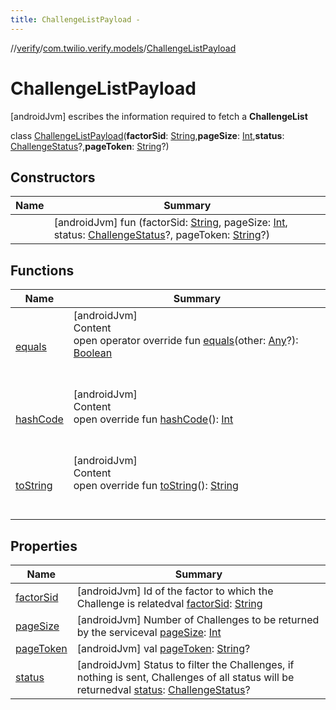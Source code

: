 ```yaml
---
title: ChallengeListPayload -
---
```

//[verify](../../index.md)/[com.twilio.verify.models](../index.md)/[ChallengeListPayload](index.md)



# ChallengeListPayload  
 [androidJvm] escribes the information required to fetch a **ChallengeList**  
  
class [ChallengeListPayload](index.md)(**factorSid**: [String](https://kotlinlang.org/api/latest/jvm/stdlib/kotlin/-string/index.html),**pageSize**: [Int](https://kotlinlang.org/api/latest/jvm/stdlib/kotlin/-int/index.html),**status**: [ChallengeStatus](../-challenge-status/index.md)?,**pageToken**: [String](https://kotlinlang.org/api/latest/jvm/stdlib/kotlin/-string/index.html)?)   


## Constructors  
  
|  Name|  Summary| 
|---|---|
| [<init>](-init-.md)|  [androidJvm] fun [<init>](-init-.md)(factorSid: [String](https://kotlinlang.org/api/latest/jvm/stdlib/kotlin/-string/index.html), pageSize: [Int](https://kotlinlang.org/api/latest/jvm/stdlib/kotlin/-int/index.html), status: [ChallengeStatus](../-challenge-status/index.md)?, pageToken: [String](https://kotlinlang.org/api/latest/jvm/stdlib/kotlin/-string/index.html)?)   <br>


## Functions  
  
|  Name|  Summary| 
|---|---|
| [equals](https://kotlinlang.org/api/latest/jvm/stdlib/kotlin/-any/equals.html)| [androidJvm]  <br>Content  <br>open operator override fun [equals](https://kotlinlang.org/api/latest/jvm/stdlib/kotlin/-any/equals.html)(other: [Any](https://kotlinlang.org/api/latest/jvm/stdlib/kotlin/-any/index.html)?): [Boolean](https://kotlinlang.org/api/latest/jvm/stdlib/kotlin/-boolean/index.html)  <br><br><br>
| [hashCode](https://kotlinlang.org/api/latest/jvm/stdlib/kotlin/-any/hash-code.html)| [androidJvm]  <br>Content  <br>open override fun [hashCode](https://kotlinlang.org/api/latest/jvm/stdlib/kotlin/-any/hash-code.html)(): [Int](https://kotlinlang.org/api/latest/jvm/stdlib/kotlin/-int/index.html)  <br><br><br>
| [toString](https://kotlinlang.org/api/latest/jvm/stdlib/kotlin/-any/to-string.html)| [androidJvm]  <br>Content  <br>open override fun [toString](https://kotlinlang.org/api/latest/jvm/stdlib/kotlin/-any/to-string.html)(): [String](https://kotlinlang.org/api/latest/jvm/stdlib/kotlin/-string/index.html)  <br><br><br>


## Properties  
  
|  Name|  Summary| 
|---|---|
| [factorSid](index.md#com.twilio.verify.models/ChallengeListPayload/factorSid/#/PointingToDeclaration/)|  [androidJvm] Id of the factor to which the Challenge is relatedval [factorSid](index.md#com.twilio.verify.models/ChallengeListPayload/factorSid/#/PointingToDeclaration/): [String](https://kotlinlang.org/api/latest/jvm/stdlib/kotlin/-string/index.html)   <br>
| [pageSize](index.md#com.twilio.verify.models/ChallengeListPayload/pageSize/#/PointingToDeclaration/)|  [androidJvm] Number of Challenges to be returned by the serviceval [pageSize](index.md#com.twilio.verify.models/ChallengeListPayload/pageSize/#/PointingToDeclaration/): [Int](https://kotlinlang.org/api/latest/jvm/stdlib/kotlin/-int/index.html)   <br>
| [pageToken](index.md#com.twilio.verify.models/ChallengeListPayload/pageToken/#/PointingToDeclaration/)|  [androidJvm] val [pageToken](index.md#com.twilio.verify.models/ChallengeListPayload/pageToken/#/PointingToDeclaration/): [String](https://kotlinlang.org/api/latest/jvm/stdlib/kotlin/-string/index.html)?   <br>
| [status](index.md#com.twilio.verify.models/ChallengeListPayload/status/#/PointingToDeclaration/)|  [androidJvm] Status to filter the Challenges, if nothing is sent, Challenges of all status will be returnedval [status](index.md#com.twilio.verify.models/ChallengeListPayload/status/#/PointingToDeclaration/): [ChallengeStatus](../-challenge-status/index.md)?   <br>

